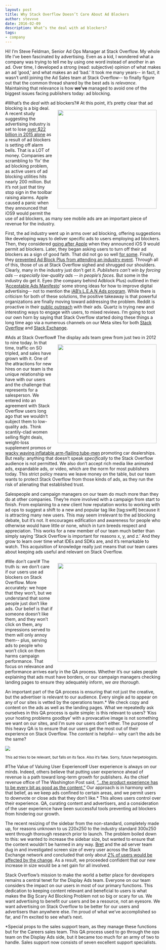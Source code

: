 ```yaml
---
layout: post
title: Why Stack Overflow Doesn’t Care About Ad Blockers
author: stevvve
date: 2016-02-09
description: What’s the deal with ad blockers? 
tags: 
- company
---
```

Hi! I’m Steve Feldman, Senior Ad Ops Manager at Stack Overflow. My whole life I’ve been fascinated by advertising. Even as a kid, I wondered what a company was trying to tell me by using one word instead of another in an ad. Over time, I developed a strong (read: subjective) opinion of what makes an ad ’good,’ and what makes an ad ’bad.’ It took me many years-- in fact, it wasn’t until joining the Ad Sales team at Stack Overflow-- to finally figure out that the common thread shared by the best ads is *relevance*. Maintaining that relevance is how **we’ve** managed to avoid one of the biggest issues facing publishers today: ad blocking.

#What’s the *deal* with ad blockers?#
<img src="https://i.stack.imgur.com/ToTll.jpg" style="float:right;margin:1em; width:320px">
At this point, it’s pretty clear that ad blocking is a big deal. A recent study suggesting the advertising industry is set to lose [over $22 billion in 2015 alone](http://blog.pagefair.com/2015/ad-blocking-report/) as a result of ad blockers is setting off alarm bells. That is a LOT of money. Companies are scrambling to ‘fix’ the ad blocking problem, as active users of ad blocking utilities hits nearly 200 million. But it’s not just that tiny stop sign in the toolbar raising alarms. Apple caused a panic when they announced that iOS9 would permit the use of ad blockers, as many see mobile ads are an important piece of revenue for the industry.

First, the ad industry went up in arms over ad blocking, offering suggestions like developing ways to deliver specific ads to users employing ad blockers. Then, they considered [going after Apple](http://www.nytimes.com/2015/09/19/technology/apple-ios-9s-enabling-of-ad-blocking-prompts-backlash.html) when they announced iOS 9 would permit ad blockers. Later, they began asking users to turn off their ad blockers as a sign of good faith. That did not go so well [for some](http://www.engadget.com/2016/01/08/you-say-advertising-i-say-block-that-malware/). Finally, they [prevented Ad Block Plus from attending an industry event](http://arstechnica.co.uk/business/2016/01/adblock-plus-blocked-from-attending-online-ad-industrys-big-annual-conference/). Through all of this, those of us at Stack Overflow sighed and shrugged our shoulders. Clearly, many in the industry just don’t get it. *Publishers can’t win by forcing ads -- especially low-quality ads -- in people’s faces.* But some in the industry do get it. Eyeo (the company behind Adblock Plus) outlined in their ‘[Acceptable Ads Manifesto](https://acceptableads.org/)’ some strong ideas for how to improve digital advertising-- not to mention the [iAB’s L.E.A.N Ads program](http://www.iab.com/news/lean/). While there is criticism for both of these solutions, the positive takeaway is that powerful organizations are finally moving toward addressing the problem. Reddit is proactive in their [public outreach](https://www.reddit.com/r/ads/) with their ads. Quartz is trying new and interesting ways to engage with users, to mixed reviews. I’m going to toot our own horn by saying that Stack Overflow started doing these things a long time ago via a numerous channels on our Meta sites for both [Stack Overflow](http://meta.stackoverflow.com/questions/tagged/advertising) and [Stack Exchange](http://meta.stackexchange.com/questions/tagged/advertising).
 
#Ads at Stack Overflow#
<img src="https://i.stack.imgur.com/BNBk7.jpg" style="float:right;margin:1em; width:320px">
The display ads team grew from just two in 2012 to nine today. In that time, traffic on SO tripled, and sales have grown with it. One of the attractions for new hires on our team is the unique relationship we have with our users and the challenge that represents for a salesperson. We entered into an agreement with Stack Overflow users long ago that we wouldn’t subject them to low-quality ads. Think scantily-clad women selling flight deals, weight-loss supplement promos or [wacky waving inflatable arm-flailing tube-men](https://youtu.be/9W2z_CKhb6g) promoting car dealerships. But really: anything that doesn’t speak *specifically* to the Stack Overflow audience is not permitted. We also don’t accept rich media like animated ads, expandable ads, or video, which are the norm for most publishers today. This strict policy means we leave money on the table, but our team wants to protect Stack Overflow from those kinds of ads, as they run the risk of alienating that established trust.

Salespeople and campaign managers on our team do much more than they do at other companies. They’re more involved with a campaign from start to finish. From explaining to a new client how reputation works to working with ad ops to suggest a shift to a new and popular tag like [tag:swift] because it is attracting many new users. This may seem irrelevant to the ad blocking debate, but it’s not. It encourages edification and awareness for people who otherwise would have little or none, which in turn breeds respect and appreciation. This works for a new member of our team much better than simply saying ‘Stack Overflow is important for reasons x, y, and z.’ And they grow to learn over time what IDEs and SDKs are, and it’s remarkable to watch. This acquisition of knowledge really just means that our team cares about keeping ads useful and relevant on Stack Overflow.
 


#We don’t care!#
<img src="https://i.stack.imgur.com/t8eGp.jpg" style="float:right;margin:1em; width:320px">
The truth is: we don’t care if our users use ad blockers on Stack Overflow. More accurately: we hope that they won’t, but we understand that some people just don’t like ads. Our belief is that if someone doesn’t like them, and they won’t click on them, any impressions served to them will only annoy them-- plus, serving ads to people who won’t click on them harms campaign performance. That focus on relevance and performance arrives early in the QA process. Whether it’s our sales people explaining that ads must have borders, or our campaign managers checking landing pages to ensure they adequately inform, *we are thorough*.
 
An important part of the QA process is ensuring that not just the creative, but the advertiser is relevant to our audience. Every single ad to appear on any of our sites is vetted by the operations team.* We check copy and content on the ads as well as the landing pages. What we repeatedly ask ourselves in this QA process is quite simple: is this relevant to users? ‘Kiss your hosting problems goodbye’ with a provacative image is not something we want on our sites, and I’m sure our users don’t either. The purpose of this heavy QA is to ensure that our users get the most out of their experience on Stack Overflow. The *content* is helpful-- why can’t the ads be the same?

<img src="https://i.stack.imgur.com/GTwYJ.png">

<small>This ad tries to be relevant, but falls on its face. Also it’s fake. Sorry, future herpetologists.</small>
 
#The Value of Valuing User Experience#
User experience is always on our minds. Indeed, others believe that putting user experience ahead of revenue is a path toward long-term growth for publishers. As the chief revenue office of The Washington Post said, [“...the product experience has to be every bit as good as the content.”](http://niemanreports.org/articles/to-fight-ad-blocking-build-better-ads/) Our approach is in harmony with that belief, as we keep ads confined to certain areas, and we permit users to downvote or close ads that they don’t like.* This allows users control over their experience. QA, curating content and advertisers, and a consideration of the user experience have been successful tools preventing ad blockers from hindering our growth.

The recent resizing of the sidebar from the non-standard, completely made up, for reasons unknown to us 220x250 to the industry standard 300x250 went through thorough research prior to launch. The problem boiled down to this: we wanted to increase the sidebar size, but wanted to ensure that the content wouldn’t be harmed in any way. [Bret](http://meta.stackexchange.com/users/231173/bret-copeland) and the ad server team dug in and investigated screen size of every user across the Stack Exchange network and concluded that only about [2% of users would be affected by the change](http://meta.stackexchange.com/a/272617/178809). As a result, we proceeded confident that our new increase in size would be a net gain for all involved.
 
Stack Overflow’s mission to make the world a better place for developers remains a central tenet for the Display Ads team. Everyone on our team considers the impact on our users in most of our primary functions. This dedication to keeping content relevant and beneficial to users is what makes the Big Scary Ad Blocking Problem not so big or scary for us. We want advertising to benefit our users and be a resource, not an eyesore. We want advertising on Stack Overflow to be better for our users and advertisers than anywhere else. I’m proud of what we’ve accomplished so far, and I’m excited to see what’s next.
 
*Special props to the sales support team, as they manage these functions but for the Careers sales team. This QA process used to go through the ops team on the Display Ads side, but it became too much for an army of two to handle. Sales support now consists of seven excellent support specialists.
